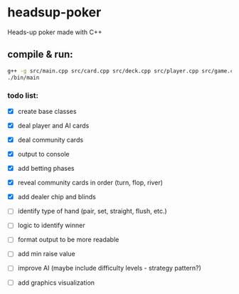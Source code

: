 # headsup-poker
Heads-up poker made with C++

## compile & run:
```bash
g++ -g src/main.cpp src/card.cpp src/deck.cpp src/player.cpp src/game.cpp -o bin/main
./bin/main
```

### todo list:
- [x] create base classes 
- [x] deal player and AI cards
- [x] deal community cards
- [x] output to console
- [x] add betting phases
- [x] reveal community cards in order (turn, flop, river)
- [x] add dealer chip and blinds
- [ ] identify type of hand (pair, set, straight, flush, etc.)
- [ ] logic to identify winner
- [ ] format output to be more readable
- [ ] add min raise value
- [ ] improve AI (maybe include difficulty levels - strategy pattern?)
- [ ] add graphics visualization

